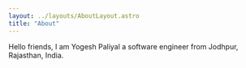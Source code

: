 ```yaml
---
layout: ../layouts/AboutLayout.astro
title: "About"
---
```


Hello friends, I am Yogesh Paliyal a software engineer from Jodhpur, Rajasthan, India.
